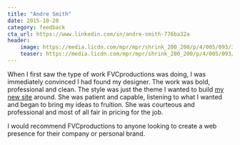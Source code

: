 ```yaml
---
title: "Andre Smith"
date: 2015-10-20
category: feedback
cta_url: https://www.linkedin.com/in/andre-smith-776ba32a
header:
    image: https://media.licdn.com/mpr/mpr/shrink_200_200/p/4/005/093/350/22be76f.png
    teaser: https://media.licdn.com/mpr/mpr/shrink_200_200/p/4/005/093/350/22be76f.png
---
```


When I first saw the type of work FVCproductions was doing, I was immediately convinced I had found my designer. The work was bold, professional and clean. The style was just the theme I wanted to build [my new site](http://www.ameot.com/) around. She was patient and capable, listening to what I wanted and began to bring my ideas to fruition. She was courteous and professional and most of all fair in pricing for the job.

I would recommend FVCproductions to anyone looking to create a web presence for their company or personal brand.
